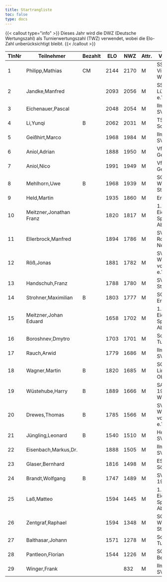 ```yaml
---
title: Startrangliste
toc: false
type: docs
---
```


{{< callout type="info" >}}
Dieses Jahr wird die DWZ (Deutsche Wertungszahl) als Turnierwertungszahl (TWZ) verwendet, wobei die Elo-Zahl unberücksichtigt bleibt.
{{< /callout >}}


| TlnNr | Teilnehmer | Bezahlt | ELO | NWZ | Attr. | Verein/Ort | Land | Geburt | FideKenn. | PKZ |
| --- | --- | --- | --- | --- | --- | --- | --- | --- | --- | --- | 
| 1 | Philipp,Mathias | CM | 2144 | 2170 | M | SSV Vimaria 91 Weimar | GER | 1999 | 12958883 | 10269201 |
| 2 | Jandke,Manfred |  | 2093 | 2056 | M | SSG Lübbenau e.V. | GER | 1953 | 4642074 | 10094165 |
| 3 | Eichenauer,Pascal |  | 2048 | 2054 | M | Ilmenauer SV | GER | 1999 | 12991848 | 10276112 |
| 4 | Li,Yunqi | B | 2062 | 2031 | M | TSV Schönaich | GER | 2014 | 34610618 | 10754717 |
| 5 | Geißhirt,Marco |  | 1968 | 1984 | M | Ilmenauer SV | GER | 1990 | 4610563 | 10059257 |
| 6 | Aniol,Adrian |  | 1888 | 1950 | M | VfL 1990 Gera | GER | 2005 | 16229967 | 10406227 |
| 7 | Aniol,Nico |  | 1991 | 1949 | M | VfL 1990 Gera | GER | 2010 | 16287096 | 10695221 |
| 8 | Mehlhorn,Uwe | B | 1968 | 1939 | M | SG Blau-Weiß Stadtilm | GER | 1961 | 4619552 | 10139500 |
| 9 | Held,Martin |  | 1935 | 1860 | M | Erfurter SK | GER | 1993 | 12902039 | 10079211 |
| 10 | Meitzner,Jonathan Franz |  | 1820 | 1817 | M | 1. Eichsfelder Sportclub - Abt. | GER | 2014 | 34616110 | 10768635 |
| 11 | Ellerbrock,Manfred |  | 1894 | 1786 | M | SV Rochade Neuenstadt | GER | 1948 | 4641850 | 10044061 |
| 12 | Röß,Jonas |  | 1881 | 1782 | M | SV Würzburg von 1865 e.V. | GER | 2000 | 16288254 | 10713938 |
| 13 | Handschuh,Franz |  | 1788 | 1780 | M | SV Stützerbach | GER | 1948 | 34602615 | 10073513 |
| 14 | Strohner,Maximilian | B | 1803 | 1777 | M | SC Turm Erfurt | GER | 1993 | 34660607 | 10218260 |
| 15 | Meitzner,Johan Eduard |  | 1658 | 1702 | M | 1. Eichsfelder Sportclub - Abt. | GER | 2011 | 34623612 | 10768633 |
| 16 | Boroshnev,Dmytro |  | 1703 | 1701 | M | Schachclub Turm Erfurt | UKR | 2014 | 34163611 | 10868643 |
| 17 | Rauch,Arwid |  | 1779 | 1686 | M | Ilmenauer SV | GER | 2003 | 16215923 | 10283822 |
| 18 | Wagner,Martin | B | 1820 | 1685 | M | SG Limbach-Oberfrohna | GER | 1994 | 533015740 | 10876631 |
| 19 | Wüstehube,Harry | B | 1889 | 1666 | M | SAbt TG 1949 Wehlheiden | GER | 1955 | 24614084 | 10247588 |
| 20 | Drewes,Thomas | B | 1785 | 1566 | M | SV Würzburg von 1865 e.V. | GER | 1951 | 24613215 | 10039513 |
| 21 | Jüngling,Leonard | B | 1540 | 1510 | M | Heilbronner SV | GER | 2014 | 34669116 | 10768775 |
| 22 | Eisenbach,Markus,Dr. |  | 1888 | 1505 | M | Ilmenauer SV | GER | 1984 | 34663630 | 10043553 |
| 23 | Glaser,Bernhard |  | 1816 | 1498 | M | ESV Lok Sömmerda | GER | 1960 | 24638331 | 10061931 |
| 24 | Brandt,Wolfgang | B | 1747 | 1489 | M | SV Gehren 1911 | GER | 1960 | 16202465 | 10257345 |
| 25 | Laß,Matteo |  | 1594 | 1445 | M | 1. Eichsfelder Sportclub - Abt. | GER | 2015 | 533019940 | 10793615 |
| 26 | Zentgraf,Raphael |  | 1594 | 1348 | M | SG Blau-Weiß Stadtilm | GER | 2015 | 34684166 | 10814543 |
| 27 | Balthasar,Johann |  | 1571 | 1278 | M | Schachclub Turm Erfurt | GER | 2013 | 533015678 | 10809961 |
| 28 | Pantleon,Florian |  | 1544 | 1226 | M | SG Bettringen | GER | 1999 | 533016836 | 10535931 |
| 29 | Winger,Frank |  |  | 832 | M | Ilmenauer SV | GER | 1964 | 16233069 | 10651767 |
